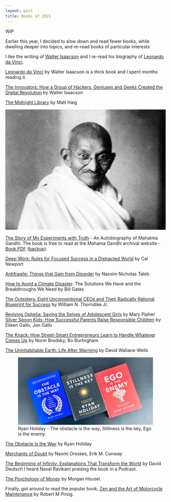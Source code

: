 ```yaml
---
layout: post
title: Books of 2021
---
```


WIP

Earlier this year, I decided to slow down and read fewer books, while dwelling deeper into topics, and re-read books of particular interests.

I like the writing of [Walter Isaacson](https://en.wikipedia.org/wiki/Walter_Isaacson) and I re-read his biography of [Leonardo da Vinci](https://en.wikipedia.org/wiki/Leonardo_da_Vinci).

[Leonardo da Vinci](https://www.amazon.com/Leonardo-Vinci-Walter-Isaacson/dp/1501139150) by Walter Isaacson is a thick book and I spent months reading it.

[The Innovators: How a Group of Hackers, Geniuses and Geeks Created the Digital Revolution](https://www.amazon.com/Innovators-Hackers-Geniuses-Created-Revolution/dp/1476708703) by Walter Isaacson

[The Midnight Library](http://www.matthaig.com/books/midnight-library/) by Matt Haig

[![Mahatma Gandhi)](/static/2021/mahatma-gandhi.jpg)](https://en.wikipedia.org/wiki/Mahatma_Gandhi)

[The Story of My Experiments with Truth](https://en.wikipedia.org/wiki/The_Story_of_My_Experiments_with_Truth) - An Autobiography of Mahatma Gandhi.
The book is free to read at the Mahama Gandhi archival website - [Book PDF](https://www.mkgandhi.org/ebks/An-Autobiography.pdf) ([backup](//cdn.oinam.com/pdf/book-mahatma-gandhi-the-story-of-my-experiments-with-truth.pdf)).

[Deep Work: Rules for Focused Success in a Distracted World](https://www.calnewport.com/books/deep-work/) by Cal Newport

[Antifragile: Things that Gain from Disorder](https://www.amazon.com/Antifragile-Things-That-Disorder-Incerto/dp/0812979680) by Nassim Nicholas Taleb

[How to Avoid a Climate Disaster](https://en.wikipedia.org/wiki/How_to_Avoid_a_Climate_Disaster): The Solutions We Have and the Breakthroughs We Need by Bill Gates

[The Outsiders: Eight Unconventional CEOs and Their Radically Rational Blueprint for Success](https://www.amazon.com/Outsiders-Unconventional-Radically-Rational-Blueprint/dp/1422162672) by William N. Thorndike Jr.

[Reviving Ophelia: Saving the Selves of Adolescent Girls](https://www.amazon.com/Reviving-Ophelia-Saving-Selves-Adolescent/dp/1594481881) by Mary Pipher
[Silver Spoon Kids: How Successful Parents Raise Responsible Children](https://www.amazon.com/Silver-Spoon-Kids-Successful-Responsible/dp/0809294370) by Eileen Gallo,  Jon Gallo

[The Knack: How Street-Smart Entrepreneurs Learn to Handle Whatever Comes Up](https://www.amazon.com/Knack-Street-Smart-Entrepreneurs-Handle-Whatever-ebook/dp/B0031RDVVY) by Norm Brodsky, Bo Burlingham

[The Uninhabitable Earth: Life After Warming](https://www.amazon.com/Uninhabitable-Earth-Life-After-Warming/dp/0525576703) by David Wallace-Wells

<figure class="feature">
  <a href="https://en.wikipedia.org/wiki/Ryan_Holiday"><img src="/static/2021/books-ryan-holiday.jpg" alt="Ryan Holiday - The obstacle is the way, Stillness is the key, Ego is the enemy" loading="lazy"></a>
  <figcaption>
    Ryan Holiday - The obstacle is the way, Stillness is the key, Ego is the enemy.
  </figcaption>
</figure>

[The Obstacle Is the Way](https://www.amazon.com/Obstacle-Way-Timeless-Turning-Triumph/dp/1591846358) by Ryan Holiday

[Merchants of Doubt](https://www.amazon.com/Merchants-Doubt-Handful-Scientists-Obscured-ebook/dp/B005QBH2SQ/) by Naomi Oreskes,  Erik M. Conway

[The Beginning of Infinity: Explanations That Transform the World](https://www.amazon.com/Beginning-Infinity-Explanations-Transform-World-dp-0670022756/dp/0670022756/) by David Deutsch
I heard Naval Ravikant praising the book in a Podcast.

[The Psychology of Money](https://www.amazon.com/Psychology-Money-hardback-Timeless-happiness/dp/0857199099/) by Morgan Housel.

Finally, got around to read the popular book, [Zen and the Art of Motorcycle Maintenance](https://www.amazon.com/Zen-Art-Motorcycle-Maintenance-Inquiry/dp/0688002307/) by Robert M Pirsig.